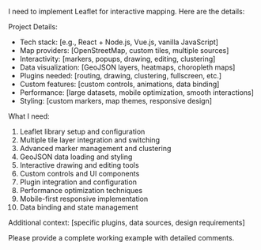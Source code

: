 I need to implement Leaflet for interactive mapping. Here are the details:

Project Details:

- Tech stack: [e.g., React + Node.js, Vue.js, vanilla JavaScript]
- Map providers: [OpenStreetMap, custom tiles, multiple sources]
- Interactivity: [markers, popups, drawing, editing, clustering]
- Data visualization: [GeoJSON layers, heatmaps, choropleth maps]
- Plugins needed: [routing, drawing, clustering, fullscreen, etc.]
- Custom features: [custom controls, animations, data binding]
- Performance: [large datasets, mobile optimization, smooth interactions]
- Styling: [custom markers, map themes, responsive design]

What I need:

1. Leaflet library setup and configuration
2. Multiple tile layer integration and switching
3. Advanced marker management and clustering
4. GeoJSON data loading and styling
5. Interactive drawing and editing tools
6. Custom controls and UI components
7. Plugin integration and configuration
8. Performance optimization techniques
9. Mobile-first responsive implementation
10. Data binding and state management

Additional context: [specific plugins, data sources, design requirements]

Please provide a complete working example with detailed comments.
